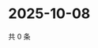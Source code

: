 # 2025-10-08

共 0 条

<!-- BEGIN ZHIHUVIDEO -->
<!-- 最后更新时间 Wed Oct 08 2025 18:12:08 GMT+0800 (China Standard Time) -->

<!-- END ZHIHUVIDEO -->
